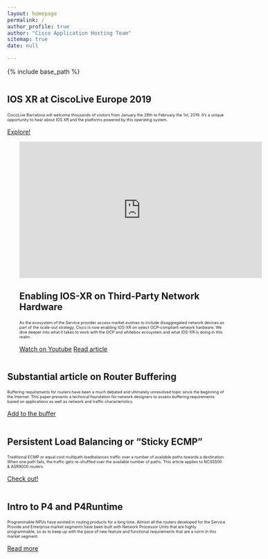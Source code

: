 ```yaml
---
layout: homepage
permalink: /
author_profile: true
author: "Cisco Application Hosting Team" 
sitemap: true
date: null

---
```


{% include base_path %}


<div class="feature__wrapper">
    <div class="feature__item--right">
      <div class="archive__item">
          <div class="archive__item-teaser center" style="max-height: 400px; max-width: 400px;display: block; margin-left: auto; margin-right: auto;">
            <a href="{{ base_path }}/blogs/ios-xr-at-CLEUR19/"><img src="{{ base_path }}/images/lp_images/CLEUR19.jpg" alt="" /></a>
          </div>
        <div class="archive__item-body">
            <h2 class="archive__item-title">IOS XR at CiscoLive Europe 2019
</h2>
            <div class="archive__item-excerpt" style="font-size: 0.65em;">
              <p>CiscoLive Barcelona will welcome thousands of visitors from January the 28th to February the 1st, 2019.
              It’s a unique opportunity to hear about IOS XR and the platforms powered by this operating system.</p>
            </div>
            <p><a href="{{ base_path }}/blogs/ios-xr-at-CLEUR19/" 
                  class="btn ">Explore!</a></p>
        </div>
      </div>
    </div>
</div>




<div class="feature__wrapper">    
    <div class="feature__item--left">
      <div class="archive__item" style="margin-left: 2em;">
          <div class="archive__item-teaser center" style="display: block; margin-left: auto; margin-right: auto;">
              <iframe width="560" height="315" src="https://www.youtube.com/embed/qF3A1coJsvY" frameborder="0"
               allowfullscreen></iframe>
          </div>
        <div class="archive__item-body">
            <h2 class="archive__item-title"><a href="https://www.youtube.com/watch?v=qF3A1coJsvY" target="_blank" ></a>
            Enabling IOS-XR on Third-Party Network Hardware</h2>
            <div class="archive__item-excerpt" style="font-size: 0.65em;">
            <p>As the ecosystem of the Service provider access market evolves to include disaggregated network devices 
            as part of the scale-out strategy, Cisco is now enabling IOS-XR on select OCP-compliant network hardware. 
            We dive deeper into what it takes to work with the OCP and whitebox ecosystem and what IOS-XR is doing in this realm.</p>
            </div>
          <p><a href="https://www.youtube.com/watch?v=qF3A1coJsvY" target="_blank"  class="btn btn--large">Watch on Youtube</a>
          <a href="{{base_url}}/cloud-scale-networking/blogs/2018-03-08-enabling-ios-xr-on-third-party-network-hardware/" target="_blank"
           class="btn btn--large">Read article</a></p>
        </div>
      </div>
    </div>
</div>



<div class="feature__wrapper">
    <div class="feature__item--right">
      <div class="archive__item">
          <div class="archive__item-teaser center" style="max-height: 400px; max-width: 400px;display: block; margin-left: auto; margin-right: auto;">
            <a href="{{ base_path }}/blogs/2018-05-22-update-on-buffer/"><img src="{{ base_path }}/images/lp_images/buffering.jpg" alt="" /></a>
          </div>
        <div class="archive__item-body">
            <h2 class="archive__item-title">Substantial article on Router Buffering
</h2>
            <div class="archive__item-excerpt" style="font-size: 0.65em;">
              <p>Buffering requirements for routers have been a much debated and ultimately unresolved topic since the 
              beginning of the Internet. This paper presents a technical foundation for network designers to assess 
              buffering requirements based on applications as well as network and traffic characteristics. </p>
            </div>
            <p><a href="{{ base_path }}/blogs/2018-05-22-update-on-buffer/" 
                  class="btn ">Add to the buffer</a></p>
        </div>
      </div>
    </div>
</div>






<div class="feature__wrapper">
    <div class="feature__item--left">
      <div class="archive__item">
          <div class="archive__item-teaser center" style="max-height: 400px; max-width: 400px;display: block; margin-left: auto; margin-right: auto;">
            <a href="{{ base_path }}/blogs/2018-06-15-persistent-load-balancing/"><img src="{{ base_path }}/images/lp_images/balance.jpg" alt="" /></a>
          </div>
        <div class="archive__item-body">
            <h2 class="archive__item-title">Persistent Load Balancing or “Sticky ECMP”</h2>
            <div class="archive__item-excerpt" style="font-size: 0.65em;">
              <p>Traditional ECMP or equal cost multipath loadbalances traffic over a number of available paths towards
               a destination. When one path fails, the traffic gets re-shuffled over the available number of paths.
               This article applies to NCS5500 & ASR9000 routers.</p>
            </div>
            <p><a href="{{ base_path }}/blogs/2018-06-15-persistent-load-balancing/" 
                  class="btn ">Check out!</a></p>
        </div>
      </div>
    </div>
</div>



<div class="feature__wrapper">
    <div class="feature__item--right">
      <div class="archive__item">
          <div class="archive__item-teaser center" style="max-height: 400px; max-width: 400px;display: block; margin-left: auto; margin-right: auto;">
            <a href="{{ base_path }}/blogs/2018-03-08-introduction-to-p4-and-p4runtime/"><img src="{{ base_path }}/images/lp_images/p4.jpg" alt="" /></a>
          </div>
        <div class="archive__item-body">
            <h2 class="archive__item-title">Intro to P4 and P4Runtime</h2>
            <div class="archive__item-excerpt" style="font-size: 0.65em;">
              <p>Programmable NPUs have existed in routing products for a long time. Almost all the routers developed 
              for the Service Provide and Enterprise market segments have been built with Network Processor Units that 
              are highly programmable, so as to keep up with the pace of new feature and functional requirements that 
              are a norm in this market segment.</p>
            </div>
            <p><a href="{{ base_path }}/blogs/2018-03-08-introduction-to-p4-and-p4runtime/" 
                  class="btn ">Read more</a></p>
        </div>
      </div>
    </div>
</div>
